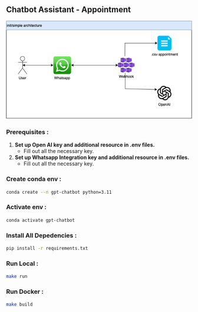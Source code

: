 ## **Chatbot Assistant - Appointment**

![Init Architecture](init_arch.png)


### **Prerequisites :**
1. **Set up Open AI key and additional resource in .env files.**
   - Fill out all the necessary key.
2. **Set up Whatsapp Integration key and additional resource in .env files.**
   - Fill out all the necessary key.


### **Create conda env :**

```bash
conda create --n gpt-chatbot python=3.11
```

### **Activate env :**

```bash
conda activate gpt-chatbot
```

### **Install All Depedencies :**

```bash
pip install -r requirements.txt
```

### **Run Local :**

```bash
make run
```

### **Run Docker :**

```bash
make build
```